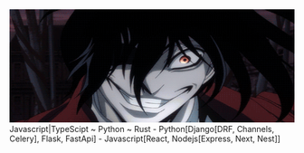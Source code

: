 <img src="https://github.com/unsafe0xd4326/unsafe0xd4326/blob/main/1480277395-d3607ed46913110f603adfcb7b394499.gif" width="1100" height="200"/>
Javascript|TypeScipt ~ Python ~ Rust 
- Python[Django[DRF, Channels, Celery], Flask, FastApi]
- Javascript[React, Nodejs[Express, Next, Nest]]
